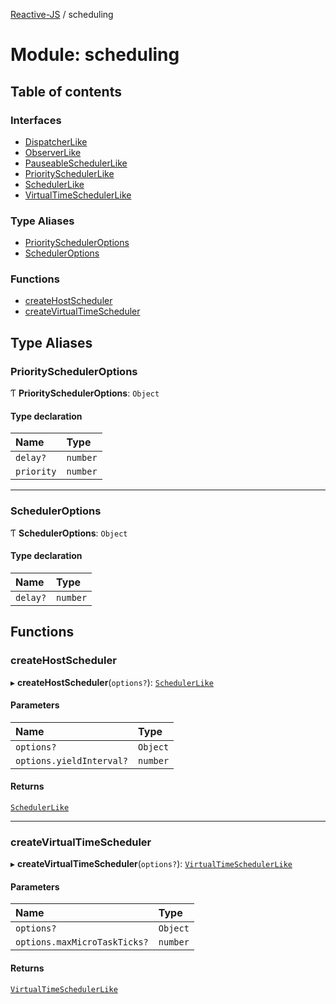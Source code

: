 [Reactive-JS](../README.md) / scheduling

# Module: scheduling

## Table of contents

### Interfaces

- [DispatcherLike](../interfaces/scheduling.DispatcherLike.md)
- [ObserverLike](../interfaces/scheduling.ObserverLike.md)
- [PauseableSchedulerLike](../interfaces/scheduling.PauseableSchedulerLike.md)
- [PrioritySchedulerLike](../interfaces/scheduling.PrioritySchedulerLike.md)
- [SchedulerLike](../interfaces/scheduling.SchedulerLike.md)
- [VirtualTimeSchedulerLike](../interfaces/scheduling.VirtualTimeSchedulerLike.md)

### Type Aliases

- [PrioritySchedulerOptions](scheduling.md#priorityscheduleroptions)
- [SchedulerOptions](scheduling.md#scheduleroptions)

### Functions

- [createHostScheduler](scheduling.md#createhostscheduler)
- [createVirtualTimeScheduler](scheduling.md#createvirtualtimescheduler)

## Type Aliases

### PrioritySchedulerOptions

Ƭ **PrioritySchedulerOptions**: `Object`

#### Type declaration

| Name | Type |
| :------ | :------ |
| `delay?` | `number` |
| `priority` | `number` |

___

### SchedulerOptions

Ƭ **SchedulerOptions**: `Object`

#### Type declaration

| Name | Type |
| :------ | :------ |
| `delay?` | `number` |

## Functions

### createHostScheduler

▸ **createHostScheduler**(`options?`): [`SchedulerLike`](../interfaces/scheduling.SchedulerLike.md)

#### Parameters

| Name | Type |
| :------ | :------ |
| `options?` | `Object` |
| `options.yieldInterval?` | `number` |

#### Returns

[`SchedulerLike`](../interfaces/scheduling.SchedulerLike.md)

___

### createVirtualTimeScheduler

▸ **createVirtualTimeScheduler**(`options?`): [`VirtualTimeSchedulerLike`](../interfaces/scheduling.VirtualTimeSchedulerLike.md)

#### Parameters

| Name | Type |
| :------ | :------ |
| `options?` | `Object` |
| `options.maxMicroTaskTicks?` | `number` |

#### Returns

[`VirtualTimeSchedulerLike`](../interfaces/scheduling.VirtualTimeSchedulerLike.md)
